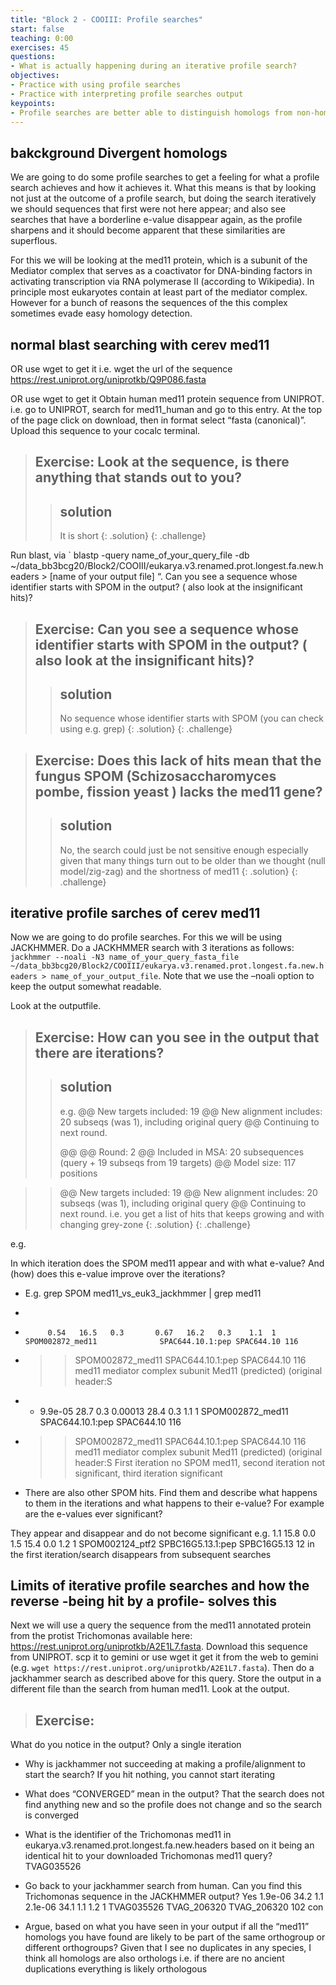 ```yaml
---
title: "Block 2 - COOIII: Profile searches"
start: false
teaching: 0:00
exercises: 45
questions: 
- What is actually happening during an iterative profile search?     
objectives: 
- Practice with using profile searches 
- Practice with interpreting profile searches output 
keypoints:
- Profile searches are better able to distinguish homologs from non-homologs than pairwise sequence searches 
---
```


## bakckground Divergent homologs 

We are going to do some profile searches to get a feeling for what a profile search achieves and how it achieves it. What this means is that by looking not just at the outcome of a profile search, but doing the search iteratively we should sequences that first were not here appear; and also see searches that have a borderline e-value disappear again, as the profile sharpens and it should become apparent that these similarities are superflous. 

For this we will be looking at the med11 protein, which is a subunit of the Mediator complex that serves as a coactivator for DNA-binding factors in activating transcription via RNA polymerase II (according to Wikipedia). In principle most eukaryotes contain at least part of the mediator complex. However for a bunch of reasons the sequences of the this complex sometimes evade easy homology detection. 



## normal blast searching with cerev med11

OR use wget to get it 
i.e. wget the url of the sequence 
https://rest.uniprot.org/uniprotkb/Q9P086.fasta

OR use wget to get it 
Obtain human med11 protein sequence from UNIPROT. i.e. go to UNIPROT, search for med11_human and go to this entry. At the top of the page click on download, then in format select “fasta (canonical)”. Upload this sequence to your cocalc terminal. 


> ## Exercise:   Look at the sequence, is there anything that stands out to you?
>
>> ## solution
>> It is short
>{: .solution}
{: .challenge}

Run blast, via 
` blastp -query name_of_your_query_file  -db ~/data_bb3bcg20/Block2/COOIII/eukarya.v3.renamed.prot.longest.fa.new.headers > [name of your output file] “. Can you see a sequence whose identifier starts with SPOM in the output? ( also look at the insignificant hits)? 

> ## Exercise:   Can you see a sequence whose identifier starts with SPOM in the output? ( also look at the insignificant hits)?
> 
>> ## solution
>> No sequence whose identifier starts with SPOM (you can check using e.g. grep)
>{: .solution}
{: .challenge}


> ## Exercise:	Does this lack of hits mean that the fungus SPOM (Schizosaccharomyces pombe, fission yeast ) lacks the med11 gene?
> 
>> ## solution
>> No, the search could just be not sensitive enough especially given that many things turn out to be older than we thought (null model/zig-zag) and the shortness of med11
>{: .solution}
{: .challenge}

## iterative profile sarches of cerev med11 

Now we are going to do profile searches. For this we will be using JACKHMMER. Do a JACKHMMER search with 3 iterations as follows: `jackhmmer --noali -N3 name_of_your_query_fasta_file ~/data_bb3bcg20/Block2/COOIII/eukarya.v3.renamed.prot.longest.fa.new.headers > name_of_your_output_file`. Note that we use the –noali option to keep the output somewhat readable. 


Look at the outputfile. 
> ## Exercise:	How can you see in the output that there are iterations?
> 
>> ## solution
>> e.g. 
>>   @@ New targets included:   19
>>   @@ New alignment includes: 20 subseqs (was 1), including original query
>>   @@ Continuing to next round.
>>
>>   @@
>>   @@ Round:                  2
>>   @@ Included in MSA:        20 subsequences (query + 19 subseqs from 19 targets)
>>   @@ Model size:             117 positions

>>   @@ New targets included:   19
>>   @@ New alignment includes: 20 subseqs (was 1), including original query
>>   @@ Continuing to next round.
>> i.e. you get a list of hits that keeps growing and with changing grey-zone
>{: .solution}
{: .challenge}

e.g. 


In which iteration does the SPOM med11 appear and with what e-value? And (how) does this e-value improve over the iterations?
  
-	E.g. grep SPOM med11_vs_euk3_jackhmmer | grep med11
-	
-	       0.54   16.5   0.3       0.67   16.2   0.3    1.1  1  SPOM002872_med11              SPAC644.10.1:pep SPAC644.10 116 
-	>> SPOM002872_med11  SPAC644.10.1:pep SPAC644.10 116 med11 mediator complex subunit Med11 (predicted) (original header:S
-	+   9.9e-05   28.7   0.3    0.00013   28.4   0.3    1.1  1  SPOM002872_med11              SPAC644.10.1:pep SPAC644.10 116 
-	>> SPOM002872_med11  SPAC644.10.1:pep SPAC644.10 116 med11 mediator complex subunit Med11 (predicted) (original header:S
First iteration no SPOM med11, second iteration not significant, third iteration significant 



-	There are also other SPOM hits. Find them and describe what happens to them in the iterations and what happens to their e-value? For example are the e-values ever significant?

They appear and disappear and do not become significant 
e.g.         1.1   15.8   0.0        1.5   15.4   0.0    1.2  1  SPOM002124_ptf2              SPBC16G5.13.1:pep SPBC16G5.13 12
in the first iteration/search disappears from subsequent searches 

## Limits of iterative profile searches and how the reverse -being hit by a profile- solves this

Next we will use a query the sequence from the med11 annotated protein from the protist Trichomonas available here: https://rest.uniprot.org/uniprotkb/A2E1L7.fasta. Download this sequence from UNIPROT. scp it to gemini or use wget it get it from the web to gemini (e.g. `wget https://rest.uniprot.org/uniprotkb/A2E1L7.fasta`). Then do a jackhammer search as described above for this query. Store the output in a different file than the search from human med11. Look at the output.

> ## Exercise:	
What do you notice in the output? 
Only a single iteration 

-	Why is jackhammer not succeeding at making a profile/alignment to start the search?
If you hit nothing, you cannot start iterating 

-	What does “CONVERGED” mean in the output? 
That the search does not find anything new and so the profile does not change and so the search is converged 

-	What is the identifier of the Trichomonas med11 in eukarya.v3.renamed.prot.longest.fa.new.headers based on it being an identical hit to your downloaded Trichomonas med11 query? 
TVAG035526

-	Go back to your jackhammer search from human. Can you find this Trichomonas sequence in the JACKHMMER output?
Yes
1.9e-06   34.2   1.1    2.1e-06   34.1   1.1    1.2  1  TVAG035526                    TVAG_206320 TVAG_206320 102  con

-	Argue, based on what you have seen in your output if all the “med11” homologs you have found are likely to be part of the same orthogroup or different orthogroups?
Given that I see no duplicates in any species, I think all homologs are also orthologs
i.e. if there are no ancient duplications everything is likely orthologous


